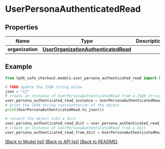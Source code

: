 # UserPersonaAuthenticatedRead



## Properties

Name | Type | Description | Notes
------------ | ------------- | ------------- | -------------
**organization** | [**UserOrganizationAuthenticatedRead**](UserOrganizationAuthenticatedRead.md) |  | [optional] 

## Example

```python
from tpdk_safe_checkout.models.user_persona_authenticated_read import UserPersonaAuthenticatedRead

# TODO update the JSON string below
json = "{}"
# create an instance of UserPersonaAuthenticatedRead from a JSON string
user_persona_authenticated_read_instance = UserPersonaAuthenticatedRead.from_json(json)
# print the JSON string representation of the object
print(UserPersonaAuthenticatedRead.to_json())

# convert the object into a dict
user_persona_authenticated_read_dict = user_persona_authenticated_read_instance.to_dict()
# create an instance of UserPersonaAuthenticatedRead from a dict
user_persona_authenticated_read_from_dict = UserPersonaAuthenticatedRead.from_dict(user_persona_authenticated_read_dict)
```
[[Back to Model list]](../README.md#documentation-for-models) [[Back to API list]](../README.md#documentation-for-api-endpoints) [[Back to README]](../README.md)


